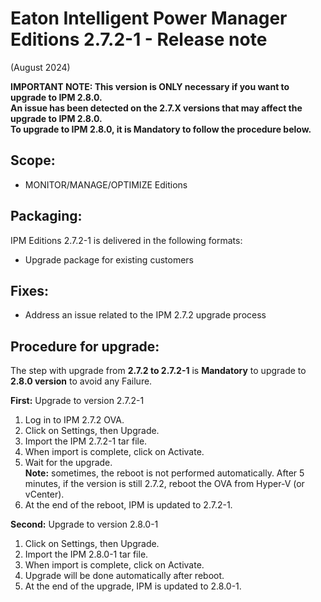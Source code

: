 # Eaton Intelligent Power Manager Editions 2.7.2-1 - Release note
(August 2024)

**IMPORTANT NOTE: This version is ONLY necessary if you want to upgrade to IPM 2.8.0.**<BR> 
**An issue has been detected on the 2.7.X versions that may affect the upgrade to IPM 2.8.0.**<BR> 
**To upgrade to IPM 2.8.0, it is Mandatory to follow the procedure below.**

## Scope:
* MONITOR/MANAGE/OPTIMIZE Editions

## Packaging:
IPM Editions 2.7.2-1 is delivered in the following formats:
- Upgrade package for existing customers

## Fixes:
- Address an issue related to the IPM 2.7.2 upgrade process

## Procedure for upgrade:
The step with upgrade from **2.7.2 to 2.7.2-1** is **Mandatory** to upgrade to **2.8.0 version** to avoid any Failure.

**First:** Upgrade to version 2.7.2-1
1.	Log in to IPM 2.7.2 OVA.
2.	Click on Settings, then Upgrade.
3.	Import the IPM 2.7.2-1 tar file.
4.	When import is complete, click on Activate.
5.	Wait for the upgrade.<BR>
   **Note:** sometimes, the reboot is not performed automatically. After 5 minutes, if the version is still 2.7.2, reboot the OVA from Hyper-V (or vCenter).
6.	At the end of the reboot, IPM is updated to 2.7.2-1.

**Second:** Upgrade to version 2.8.0-1
1.	Click on Settings, then Upgrade.
2.	Import the IPM 2.8.0-1 tar file.
3.	When import is complete, click on Activate.
4.	Upgrade will be done automatically after reboot.
5.	At the end of the upgrade, IPM is updated to 2.8.0-1.
